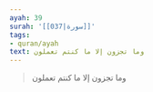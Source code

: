 ```yaml
---
ayah: 39
surah: '[[037|سورة]]'
tags:
- quran/ayah
text: وما تجزون إلا ما كنتم تعملون
---
```

> وما تجزون إلا ما كنتم تعملون
